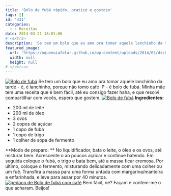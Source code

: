 ```yaml
---
title: 'Bolo de fubá rápido, pratico e gostoso'
tags: []
id: '431'
categories:
  - - Receitas
date: 2014-03-21 18:01:06
# <extra>
description: 'Se tem um bolo que eu amo pra tomar aquele lanchinho da tarde &#8211; é, é lanchinho, porque não tomo café 😛 &#8211; é bolo de fubá. Minha mãe tem uma receita que é bem fácil, até eu consigo fazer haha, e que resolvi compartilhar com vocês, espero que gostem. Ingredientes: 200 ml de leite 200 ml de óleo 3 ovos 2 copos de açúcar 1 copo de fubá 1 copo de trigo 1 colher de sopa de fermento Modo de preparo:  No liquidificador, bata o leite, o óleo e os ovos, até misturar bem. Acrescente o ao poucos açúcar e continue batendo. Em seguida coloque o fubá, o trigo e bata bem, até a massa ficar cremosa. Por último, coloque o fermento, misturando delicadamente com uma colher ou um fuê. Transfira a massa para uma forma untada com margarina/manteira &hellip;'
featured_image: 
  url: 'https://oqueeuiafalar.github.io/wp-content/uploads/2014/03/dsc022481.jpg?w=650'
  width: null
  height: null
# </extra>
---
```


[![Bolo de fubá](http://162.243.62.160/wp-content/uploads/2014/03/dsc022481.jpg?w=650)](http://162.243.62.160/wp-content/uploads/2014/03/dsc022481.jpg) Se tem um bolo que eu amo pra tomar aquele lanchinho da tarde - é, é lanchinho, porque não tomo café :P - é bolo de fubá. Minha mãe tem uma receita que é bem fácil, até eu consigo fazer haha, e que resolvi compartilhar com vocês, espero que gostem. [![Bolo de fubá](http://162.243.62.160/wp-content/uploads/2014/03/dsc022471.jpg?w=650)](http://162.243.62.160/wp-content/uploads/2014/03/dsc022471.jpg) **Ingredientes:**

*   200 ml de leite
*   200 ml de óleo
*   3 ovos
*   2 copos de açúcar
*   1 copo de fubá
*   1 copo de trigo
*   1 colher de sopa de fermento

**Modo de preparo: ** No liquidificador, bata o leite, o óleo e os ovos, até misturar bem. Acrescente o ao poucos açúcar e continue batendo. Em seguida coloque o fubá, o trigo e bata bem, até a massa ficar cremosa. Por último, coloque o fermento, misturando delicadamente com uma colher ou um fuê. Transfira a massa para uma forma untada com margarina/manteira e enfarinhada, e leve para assar por 40 minutos. [![pedaço de Bolo de fubá com café](http://162.243.62.160/wp-content/uploads/2014/03/dsc02271.jpg?w=650)](http://162.243.62.160/wp-content/uploads/2014/03/dsc02271.jpg) Bem fácil, né? Façam e contem-me o que acharam. Beijos!
